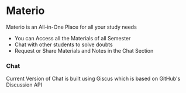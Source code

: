 # Materio
Materio is an All-in-One Place for all your study needs 
- You can Access all the Materials of all Semester
- Chat with other students to solve doubts
- Request or Share Materials and Notes in the Chat Section

### Chat 
Current Version of Chat is built using Giscus which is based on GitHub's Discussion API
